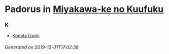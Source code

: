 # Padorus in [Miyakawa-ke no Kuufuku](https://myanimelist.net/manga/91817/Miyakawa-ke_no_Kuufuku)

### K
* [Konata Izumi](https://github.com/shadow578/Project-Padoru/blob/master/table-of-contents/characters/KonataIzumi.md)

###### Generated on 2019-12-01T17:02:38
